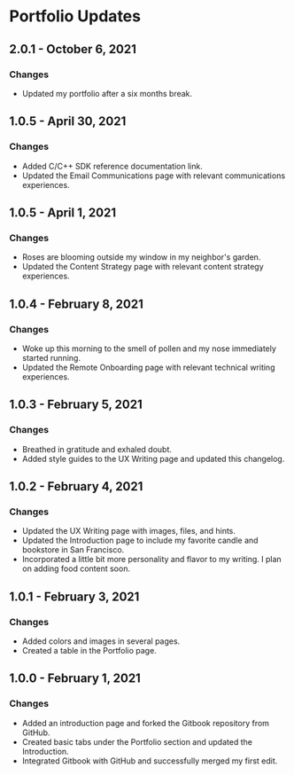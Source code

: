 # Portfolio Updates

## 2.0.1 - October 6, 2021

### Changes

* Updated my portfolio after a six months break.

## 1.0.5 - April 30, 2021

### **Changes**

* Added C/C++ SDK reference documentation link.
* Updated the Email Communications page with relevant communications experiences.

## 1.0.5 - April 1, 2021

### **Changes**

* Roses are blooming outside my window in my neighbor's garden.
* Updated the Content Strategy page with relevant content strategy experiences. 

## 1.0.4 - February 8, 2021

### **Changes**

* Woke up this morning to the smell of pollen and my nose immediately started running. 
* Updated the Remote Onboarding page with relevant technical writing experiences. 

## 1.0.3 - February 5, 2021

### **Changes**

* Breathed in gratitude and exhaled doubt.
* Added style guides to the UX Writing page and updated this changelog.

## 1.0.2 - February 4, 2021

### Changes

* Updated the UX Writing page with images, files, and hints.
* Updated the Introduction page to include my favorite candle and bookstore in San Francisco.
* Incorporated a little bit more personality and flavor to my writing. I plan on adding food content soon.

## 1.0.1 - February 3, 2021

### Changes

* Added colors and images in several pages.
* Created a table in the Portfolio page.

## 1.0.0 - February 1, 2021

### Changes

* Added an introduction page and forked the Gitbook repository from GitHub.
* Created basic tabs under the Portfolio section and updated the Introduction.
* Integrated Gitbook with GitHub and successfully merged my first edit.



